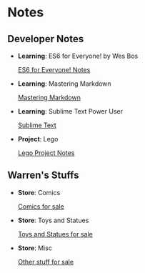 # Notes

## Developer Notes
* **Learning**: ES6 for Everyone! by Wes Bos

    [ES6 for Everyone! Notes](dev.es6-foreveryone!.online-course.md)

* **Learning**: Mastering Markdown

    [Mastering Markdown](dev.mastering-markdown.online-course.md)

* **Learning**: Sublime Text Power User

    [Sublime Text](dev.sublime-text.book.md)

* **Project**: Lego

    [Lego Project Notes](dev.lego.warrenshea.notes.md)

## Warren's Stuffs
* **Store**: Comics

    [Comics for sale](store.comics.md)

* **Store**: Toys and Statues

    [Toys and Statues for sale](store.toys.md)

* **Store**: Misc

    [Other stuff for sale](store.misc.md)
